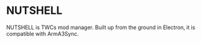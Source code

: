 # NUTSHELL
NUTSHELL is TWCs mod manager. Built up from the ground in Electron, it is compatible with ArmA3Sync.
